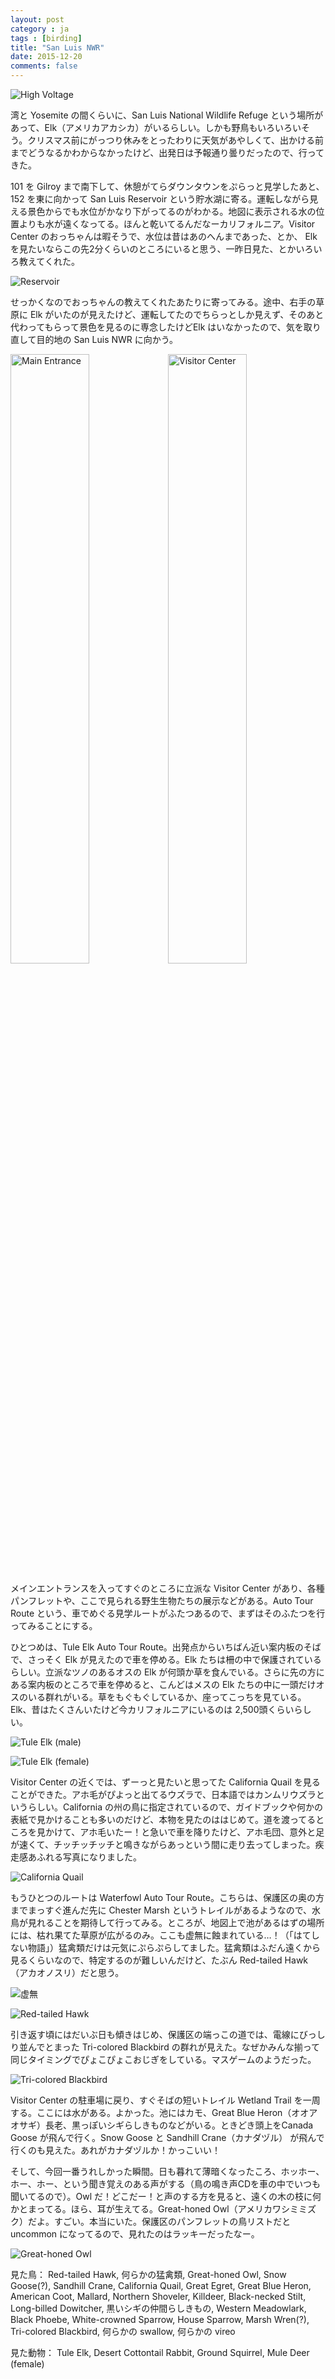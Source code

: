 ```yaml
---
layout: post
category : ja
tags : [birding]
title: "San Luis NWR"
date: 2015-12-20
comments: false
---
```


![High Voltage](https://lh3.googleusercontent.com/-sVMsBfpviLM/VnjBTNcf_nI/AAAAAAADHcA/IgYdPH4ZHf4/s800-Ic42/IMG_0253.JPG)

湾と Yosemite の間くらいに、San Luis National Wildlife Refuge という場所があって、Elk（アメリカアカシカ）がいるらしい。しかも野鳥もいろいろいそう。クリスマス前にがっつり休みをとったわりに天気があやしくて、出かける前までどうなるかわからなかったけど、出発日は予報通り曇りだったので、行ってきた。

101 を Gilroy まで南下して、休憩がてらダウンタウンをぷらっと見学したあと、152 を東に向かって San Luis Reservoir という貯水湖に寄る。運転しながら見える景色からでも水位がかなり下がってるのがわかる。地図に表示される水の位置よりも水が遠くなってる。ほんと乾いてるんだなーカリフォルニア。Visitor Center のおっちゃんは暇そうで、水位は昔はあのへんまであった、とか、 Elk を見たいならこの先2分くらいのところにいると思う、一昨日見た、とかいろいろ教えてくれた。

![Reservoir](https://lh3.googleusercontent.com/-vXwYb0DuQlk/VnjA-YjZg5I/AAAAAAADHZ0/g3L7-6Yc7Y4/s800-Ic42/IMG_0236.JPG)

せっかくなのでおっちゃんの教えてくれたあたりに寄ってみる。途中、右手の草原に Elk がいたのが見えたけど、運転してたのでちらっとしか見えず、そのあと代わってもらって景色を見るのに専念したけどElk はいなかったので、気を取り直して目的地の San Luis NWR に向かう。

<div><img src="https://lh3.googleusercontent.com/-zUWIF6a2-iA/VnjDUQ0_0-I/AAAAAAADHdA/UtKLBz4MgEQ/s800-Ic42/IMG_0264.JPG" alt="Main Entrance" width="50%"><img src="https://lh3.googleusercontent.com/-IWLKOsfjxhM/VnjDYNh2m8I/AAAAAAADHdY/dWsxQMED7a8/s800-Ic42/IMG_0267.JPG" alt="Visitor Center" width="50%"></div>

メインエントランスを入ってすぐのところに立派な Visitor Center があり、各種パンフレットや、ここで見られる野生生物たちの展示などがある。Auto Tour Route という、車でめぐる見学ルートがふたつあるので、まずはそのふたつを行ってみることにする。

ひとつめは、Tule Elk Auto Tour Route。出発点からいちばん近い案内板のそばで、さっそく Elk が見えたので車を停める。Elk たちは柵の中で保護されているらしい。立派なツノのあるオスの Elk が何頭か草を食んでいる。さらに先の方にある案内板のところで車を停めると、こんどはメスの Elk たちの中に一頭だけオスのいる群れがいる。草をもぐもぐしているか、座ってこっちを見ている。Elk、昔はたくさんいたけど今カリフォルニアにいるのは 2,500頭くらいらしい。

![Tule Elk (male)](https://lh3.googleusercontent.com/-1GUCVJJcH4g/VnjFNjFptUI/AAAAAAADHfI/Kyiecnb1a3k/s800-Ic42/IMG_0282.JPG)

![Tule Elk (female)](https://lh3.googleusercontent.com/-dJa29zsDzgc/VnkVhJ2Vi4I/AAAAAAADHuk/X2meL_En66s/s800-Ic42/IMG_0311.JPG)

Visitor Center の近くでは、ずーっと見たいと思ってた California Quail を見ることができた。アホ毛がぴよっと出てるウズラで、日本語ではカンムリウズラというらしい。California の州の鳥に指定されているので、ガイドブックや何かの表紙で見かけることも多いのだけど、本物を見たのははじめて。道を渡ってるところを見かけて、アホ毛いたー！と急いで車を降りたけど、アホ毛団、意外と足が速くて、チッチッチッチと鳴きながらあっという間に走り去ってしまった。疾走感あふれる写真になりました。

![California Quail](https://lh3.googleusercontent.com/-Nt9hyF5T6rI/VnlXR-LIbRI/AAAAAAADH6s/irTS9IP_yg4/s800-Ic42/IMG_0359.JPG)

もうひとつのルートは Waterfowl Auto Tour Route。こちらは、保護区の奥の方までまっすぐ進んだ先に Chester Marsh というトレイルがあるようなので、水鳥が見れることを期待して行ってみる。ところが、地図上で池があるはずの場所には、枯れ果てた草原が広がるのみ。ここも虚無に蝕まれている…！（「はてしない物語」）猛禽類だけは元気にぷらぷらしてました。猛禽類はふだん遠くから見るくらいなので、特定するのが難しいんだけど、たぶん Red-tailed Hawk（アカオノスリ）だと思う。

![虚無](https://lh3.googleusercontent.com/-h3D3qAZdiYw/VnlYYXeaLtI/AAAAAAADIQc/b9eunJ2BEAU/s800-Ic42/IMG_0397.JPG)

![Red-tailed Hawk](https://lh3.googleusercontent.com/-Q4vlx3Wc-z8/VnlW9k1uTbI/AAAAAAADH5Q/513-cLPiJpY/s800-Ic42/IMG_0339.JPG)

引き返す頃にはだいぶ日も傾きはじめ、保護区の端っこの道では、電線にびっしり並んでとまった Tri-colored Blackbird の群れが見えた。なぜかみんな揃って同じタイミングでぴょこぴょこおじぎをしている。マスゲームのようだった。

![Tri-colored Blackbird](https://lh3.googleusercontent.com/-AZJYlhtYu_4/VnoWf4iiC3I/AAAAAAADIXk/hqXLFNvztoY/s800-Ic42/IMG_0422.JPG)

Visitor Center の駐車場に戻り、すぐそばの短いトレイル Wetland Trail を一周する。ここには水がある。よかった。池にはカモ、Great Blue Heron（オオアオサギ）長老、黒っぽいシギらしきものなどがいる。ときどき頭上をCanada Goose が飛んで行く。Snow Goose と Sandhill Crane（カナダヅル） が飛んで行くのも見えた。あれがカナダヅルか！かっこいい！

そして、今回一番うれしかった瞬間。日も暮れて薄暗くなったころ、ホッホー、ホー、ホー、という聞き覚えのある声がする（鳥の鳴き声CDを車の中でいつも聞いてるので）。Owl だ！どこだー！と声のする方を見ると、遠くの木の枝に何かとまってる。ほら、耳が生えてる。Great-honed Owl（アメリカワシミミズク）だよ。すごい。本当にいた。保護区のパンフレットの鳥リストだと uncommon になってるので、見れたのはラッキーだったなー。

![Great-honed Owl](https://lh3.googleusercontent.com/-QWomoSL7h30/VnobkdY7lMI/AAAAAAADIZk/efq9G5HROFs/s800-Ic42/IMG_0455.JPG)

見た鳥：
Red-tailed Hawk, 何らかの猛禽類, Great-honed Owl, Snow Goose(?), Sandhill Crane, California Quail, Great Egret, Great Blue Heron, American Coot, Mallard, Northern Shoveler, Killdeer, Black-necked Stilt, Long-billed Dowitcher, 黒いシギの仲間らしきもの, Western Meadowlark, Black Phoebe, White-crowned Sparrow, House Sparrow, Marsh Wren(?), Tri-colored Blackbird, 何らかの swallow, 何らかの vireo

見た動物：
Tule Elk, Desert Cottontail Rabbit, Ground Squirrel, Mule Deer (female)